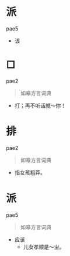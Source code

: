 # 派
pae5
- 该

# □
pae2
> 如皋方言词典
- 打；再不听话就～你！

# 排
pae2
> 如皋方言词典
- 指女孩粗莽。

# 派
pae5
> 如皋方言词典
- 应该
  - 儿女孝顺是～㞢。
